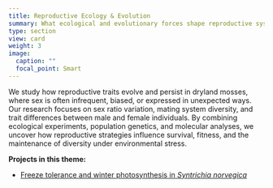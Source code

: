 ```yaml
---
title: Reproductive Ecology & Evolution
summary: What ecological and evolutionary forces shape reproductive systems in mosses?
type: section
view: card
weight: 3
image:
  caption: ""
  focal_point: Smart
---
```


We study how reproductive traits evolve and persist in dryland mosses, where sex is often infrequent, biased, or expressed in unexpected ways. Our research focuses on sex ratio variation, mating system diversity, and trait differences between male and female individuals. By combining ecological experiments, population genetics, and molecular analyses, we uncover how reproductive strategies influence survival, fitness, and the maintenance of diversity under environmental stress.


**Projects in this theme:**

- [Freeze tolerance and winter photosynthesis in *Syntrichia norvegica*](/project/all/freeze-tolerance/)
